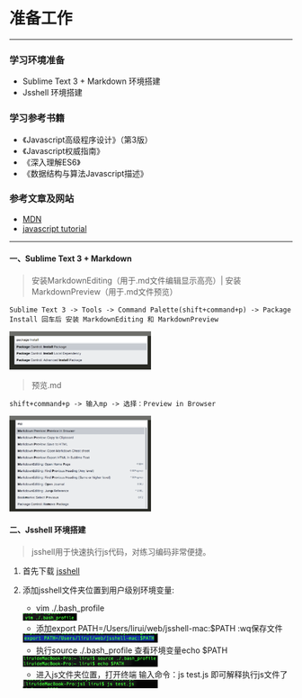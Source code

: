 # 准备工作
------
### 学习环境准备

* Sublime Text 3 + Markdown 环境搭建
* Jsshell 环境搭建

### 学习参考书籍

* 《Javascript高级程序设计》（第3版）
* 《Javascript权威指南》
* 《深入理解ES6》
* 《数据结构与算法Javascript描述》

### 参考文章及网站

* [MDN](https://developer.mozilla.org/en-US/docs/Web/JavaScript)
* [javascript tutorial](http://www.javascripttutorial.net/)

------
#### 一、Sublime Text 3 + Markdown
>安装MarkdownEditing（用于.md文件编辑显示高亮）| 安装MarkdownPreview（用于.md文件预览）

    Sublime Text 3 -> Tools -> Command Palette(shift+command+p) -> Package Install 回车后 安装 MarkdownEditing 和 MarkdownPreview

<img src="./images/1.png" width="50%" height="50%" />

>预览.md

	shift+command+p -> 输入mp -> 选择：Preview in Browser

<img src="./images/2.png" width="50%" height="50%" />

#### 二、Jsshell 环境搭建
>jsshell用于快速执行js代码，对练习编码非常便捷。

1. 首先下载 [jsshell](https://archive.mozilla.org/pub/firefox/nightly/latest-mozilla-central/) 

2. 添加jsshell文件夹位置到用户级别环境变量:
	- vim ./.bash_profile
	
	<img src="./images/3.png" width="20%" height="auto" />
	
	- 添加export PATH=/Users/lirui/web/jsshell-mac:$PATH :wq保存文件
	
	<img src="./images/4.png" width="50%" height="50%" />
	
	- 执行source ./.bash_profile 查看环境变量echo $PATH
	
	<img src="./images/5.png" width="50%" height="50%" />

	- 进入js文件夹位置，打开终端 输入命令：js test.js 即可解释执行js文件了
	
	<img src="./images/6.png" width="50%" height="50%" />



